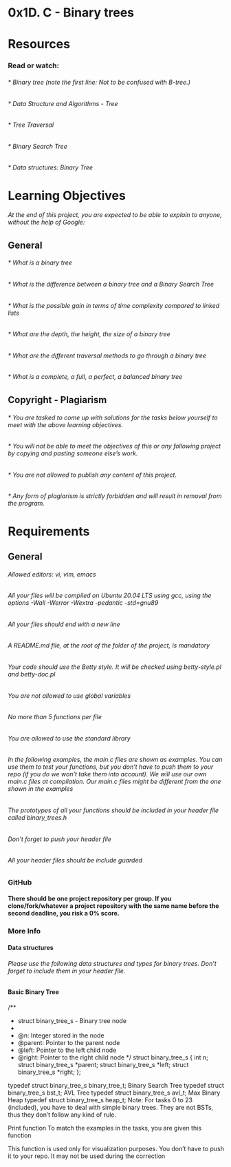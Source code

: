 # 0x1D. C - Binary trees

# Resources
### Read or watch:

###### * Binary tree (note the first line: Not to be confused with B-tree.)
###### * Data Structure and Algorithms - Tree
###### * Tree Traversal
###### * Binary Search Tree
###### * Data structures: Binary Tree

# Learning Objectives
###### At the end of this project, you are expected to be able to explain to anyone, without the help of Google:

## General
###### * What is a binary tree
###### * What is the difference between a binary tree and a Binary Search Tree
###### * What is the possible gain in terms of time complexity compared to linked lists
###### * What are the depth, the height, the size of a binary tree
###### * What are the different traversal methods to go through a binary tree
###### * What is a complete, a full, a perfect, a balanced binary tree

## Copyright - Plagiarism
###### * You are tasked to come up with solutions for the tasks below yourself to meet with the above learning objectives.
###### * You will not be able to meet the objectives of this or any following project by copying and pasting someone else’s work.
###### * You are not allowed to publish any content of this project.
###### * Any form of plagiarism is strictly forbidden and will result in removal from the program.

# Requirements
## General

###### Allowed editors: vi, vim, emacs
###### All your files will be compiled on Ubuntu 20.04 LTS using gcc, using the options -Wall -Werror -Wextra -pedantic -std=gnu89
###### All your files should end with a new line
###### A README.md file, at the root of the folder of the project, is mandatory
###### Your code should use the Betty style. It will be checked using betty-style.pl and betty-doc.pl
###### You are not allowed to use global variables
###### No more than 5 functions per file
###### You are allowed to use the standard library
###### In the following examples, the main.c files are shown as examples. You can use them to test your functions, but you don’t have to push them to your repo (if you do we won’t take them into account). We will use our own main.c files at compilation. Our main.c files might be different from the one shown in the examples
###### The prototypes of all your functions should be included in your header file called binary_trees.h
###### Don’t forget to push your header file
######  All your header files should be include guarded

### GitHub
#### There should be one project repository per group. If you clone/fork/whatever a project repository with the same name before the second deadline, you risk a 0% score.

### More Info
#### Data structures
###### Please use the following data structures and types for binary trees. Don’t forget to include them in your header file.

#### Basic Binary Tree
/**
 * struct binary_tree_s - Binary tree node
 *
 * @n: Integer stored in the node
 * @parent: Pointer to the parent node
 * @left: Pointer to the left child node
 * @right: Pointer to the right child node
 */
struct binary_tree_s
{
    int n;
    struct binary_tree_s *parent;
    struct binary_tree_s *left;
    struct binary_tree_s *right;
};

typedef struct binary_tree_s binary_tree_t;
Binary Search Tree
typedef struct binary_tree_s bst_t;
AVL Tree
typedef struct binary_tree_s avl_t;
Max Binary Heap
typedef struct binary_tree_s heap_t;
Note: For tasks 0 to 23 (included), you have to deal with simple binary trees. They are not BSTs, thus they don’t follow any kind of rule.

Print function
To match the examples in the tasks, you are given this function

This function is used only for visualization purposes. You don’t have to push it to your repo. It may not be used during the correction
